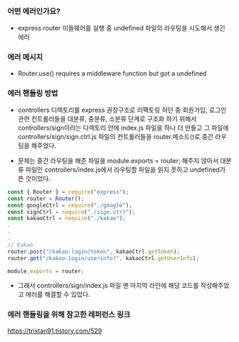 ### **어떤 에러인가요?**

- express router 미들웨어를 실행 중 undefined 파일의 라우팅을 시도해서 생긴 에러

### **에러 메시지**

- Router.use() requires a middleware function but got a undefined

### **에러 핸들링 방법**

- controllers 디렉토리를 express 권장구조로 리팩토링 하던 중 회원가입, 로그인 관련 컨트롤러들을 대분류, 중분류, 소분류 단계로 구조화 하기 위해서 controllers/sign이라는 디렉토리 안에 index.js 파일을 하나 더 만들고 그 파일에 controllers/sign/sign.ctrl.js 파일의 컨트롤러들을 router.메소드()로 중간 라우팅을 해주었다.

- 문제는 중간 라우팅을 해준 파일을 module.exports = router; 해주지 않아서 대분류 파일인 controllers/index.js에서 라우팅할 파일을 읽지 못하고 undefined가 뜬 것이었다.

```js
const { Router } = require("express");
const router = Router();
const googleCtrl = require("./google");
const signCtrl = require("./sign.ctrl");
const kakaoCtrl = require("./kakao");
.
.
.
// Kakao
router.post("/kakao-login/token", kakaoCtrl.getToken);
router.get("/kakao-login/userinfo?", kakaoCtrl.getUserInfo);

module.exports = router;
```

- 그래서 controllers/sign/index.js 파일 맨 마지막 라인에 해당 코드를 작성해주었고 에러를 해결할 수 있었다.

### **에러 핸들링을 위해 참고한 레퍼런스 링크**

https://tristan91.tistory.com/529
